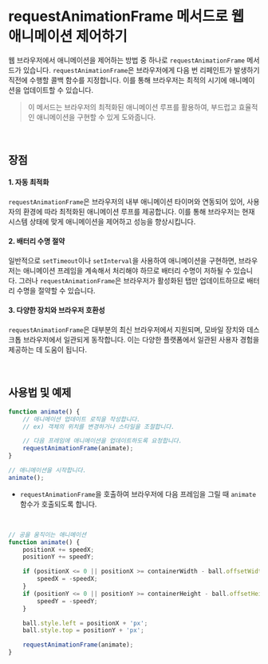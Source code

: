 # requestAnimationFrame 메서드로 웹 애니메이션 제어하기

웹 브라우저에서 애니메이션을 제어하는 방법 중 하나로 `requestAnimationFrame` 메서드가 있습니다. `requestAnimationFrame`은 브라우저에게 다음 번 리페인트가 발생하기 직전에 수행할 콜백 함수를 지정합니다. 이를 통해 브라우저는 최적의 시기에 애니메이션을 업데이트할 수 있습니다.
> 이 메서드는 브라우저의 최적화된 애니메이션 루프를 활용하여, 부드럽고 효율적인 애니메이션을 구현할 수 있게 도와줍니다.

&nbsp;

## 장점

#### 1. 자동 최적화

`requestAnimationFrame`은 브라우저의 내부 애니메이션 타이머와 연동되어 있어, 사용자의 환경에 따라 최적화된 애니메이션 루프를 제공합니다. 이를 통해 브라우저는 현재 시스템 상태에 맞게 애니메이션을 제어하고 성능을 향상시킵니다.

#### 2. 배터리 수명 절약

일반적으로 `setTimeout`이나 `setInterval`을 사용하여 애니메이션을 구현하면, 브라우저는 애니메이션 프레임을 계속해서 처리해야 하므로 배터리 수명이 저하될 수 있습니다. 그러나 `requestAnimationFrame`은 브라우저가 활성화된 탭만 업데이트하므로 배터리 수명을 절약할 수 있습니다.

#### 3. 다양한 장치와 브라우저 호환성

`requestAnimationFrame`은 대부분의 최신 브라우저에서 지원되며, 모바일 장치와 데스크톱 브라우저에서 일관되게 동작합니다. 이는 다양한 플랫폼에서 일관된 사용자 경험을 제공하는 데 도움이 됩니다.

&nbsp;

## 사용법 및 예제

```js
function animate() {
    // 애니메이션 업데이트 로직을 작성합니다.
    // ex) 객체의 위치를 변경하거나 스타일을 조절합니다.

    // 다음 프레임에 애니메이션을 업데이트하도록 요청합니다.
    requestAnimationFrame(animate);
}

// 애니메이션을 시작합니다.
animate();
```

- `requestAnimationFrame`을 호출하여 브라우저에 다음 프레임을 그릴 때 `animate` 함수가 호출되도록 합니다.

&nbsp;

```js
// 공을 움직이는 애니메이션
function animate() {
    positionX += speedX;
    positionY += speedY;

    if (positionX <= 0 || positionX >= containerWidth - ball.offsetWidth) {
        speedX = -speedX;
    }
    if (positionY <= 0 || positionY >= containerHeight - ball.offsetHeight) {
        speedY = -speedY;
    }

    ball.style.left = positionX + 'px';
    ball.style.top = positionY + 'px';

    requestAnimationFrame(animate);
}
```
